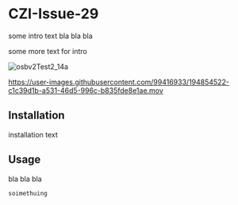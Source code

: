 # CZI-Issue-29

some intro text bla bla bla 

some more text for intro


![osbv2Test2_14a](https://user-images.githubusercontent.com/99416933/194854567-931be268-dd97-4549-8d95-6389b4330781.PNG)




https://user-images.githubusercontent.com/99416933/194854522-c1c39d1b-a531-46d5-996c-b835fde8e1ae.mov


## Installation

installation text

## Usage

bla bla bla 

```soimethuing ```
